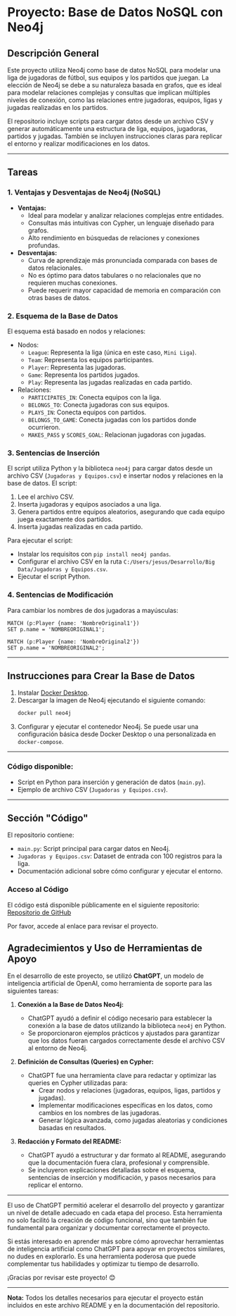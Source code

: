 # Proyecto: Base de Datos NoSQL con Neo4j

## Descripción General

Este proyecto utiliza Neo4j como base de datos NoSQL para modelar una liga de jugadoras de fútbol, sus equipos y los partidos que juegan. La elección de Neo4j se debe a su naturaleza basada en grafos, que es ideal para modelar relaciones complejas y consultas que implican múltiples niveles de conexión, como las relaciones entre jugadoras, equipos, ligas y jugadas realizadas en los partidos.

El repositorio incluye scripts para cargar datos desde un archivo CSV y generar automáticamente una estructura de liga, equipos, jugadoras, partidos y jugadas. También se incluyen instrucciones claras para replicar el entorno y realizar modificaciones en los datos.

---

## Tareas

### 1. **Ventajas y Desventajas de Neo4j (NoSQL)**
- **Ventajas:**
  - Ideal para modelar y analizar relaciones complejas entre entidades.
  - Consultas más intuitivas con Cypher, un lenguaje diseñado para grafos.
  - Alto rendimiento en búsquedas de relaciones y conexiones profundas.
- **Desventajas:**
  - Curva de aprendizaje más pronunciada comparada con bases de datos relacionales.
  - No es óptimo para datos tabulares o no relacionales que no requieren muchas conexiones.
  - Puede requerir mayor capacidad de memoria en comparación con otras bases de datos.

### 2. **Esquema de la Base de Datos**
El esquema está basado en nodos y relaciones:
- Nodos:
  - `League`: Representa la liga (única en este caso, `Mini Liga`).
  - `Team`: Representa los equipos participantes.
  - `Player`: Representa las jugadoras.
  - `Game`: Representa los partidos jugados.
  - `Play`: Representa las jugadas realizadas en cada partido.
- Relaciones:
  - `PARTICIPATES_IN`: Conecta equipos con la liga.
  - `BELONGS_TO`: Conecta jugadoras con sus equipos.
  - `PLAYS_IN`: Conecta equipos con partidos.
  - `BELONGS_TO_GAME`: Conecta jugadas con los partidos donde ocurrieron.
  - `MAKES_PASS` y `SCORES_GOAL`: Relacionan jugadoras con jugadas.

### 3. **Sentencias de Inserción**
El script utiliza Python y la biblioteca `neo4j` para cargar datos desde un archivo CSV (`Jugadoras y Equipos.csv`) e insertar nodos y relaciones en la base de datos. El script:
1. Lee el archivo CSV.
2. Inserta jugadoras y equipos asociados a una liga.
3. Genera partidos entre equipos aleatorios, asegurando que cada equipo juega exactamente dos partidos.
4. Inserta jugadas realizadas en cada partido.

Para ejecutar el script:
- Instalar los requisitos con `pip install neo4j pandas`.
- Configurar el archivo CSV en la ruta `C:/Users/jesus/Desarrollo/Big Data/Jugadoras y Equipos.csv`.
- Ejecutar el script Python.

### 4. **Sentencias de Modificación**
Para cambiar los nombres de dos jugadoras a mayúsculas:
```cypher
MATCH (p:Player {name: 'NombreOriginal1'})
SET p.name = 'NOMBREORIGINAL1';

MATCH (p:Player {name: 'NombreOriginal2'})
SET p.name = 'NOMBREORIGINAL2';
```

---

## Instrucciones para Crear la Base de Datos

1. Instalar [Docker Desktop](https://www.docker.com/).
2. Descargar la imagen de Neo4j ejecutando el siguiente comando:
   ```bash
   docker pull neo4j
   ```
3. Configurar y ejecutar el contenedor Neo4j. Se puede usar una configuración básica desde Docker Desktop o una personalizada en `docker-compose`.

---

### Código disponible:
- Script en Python para inserción y generación de datos (`main.py`).
- Ejemplo de archivo CSV (`Jugadoras y Equipos.csv`).

---

## Sección "Código"

El repositorio contiene:
- `main.py`: Script principal para cargar datos en Neo4j.
- `Jugadoras y Equipos.csv`: Dataset de entrada con 100 registros para la liga.
- Documentación adicional sobre cómo configurar y ejecutar el entorno.

### Acceso al Código
El código está disponible públicamente en el siguiente repositorio:
[Repositorio de GitHub](https://github.com/Sevillanojr3/actividadBDNOSQL_ATBD.git)

Por favor, accede al enlace para revisar el proyecto.

## Agradecimientos y Uso de Herramientas de Apoyo

En el desarrollo de este proyecto, se utilizó **ChatGPT**, un modelo de inteligencia artificial de OpenAI, como herramienta de soporte para las siguientes tareas:

1. **Conexión a la Base de Datos Neo4j:**
   - ChatGPT ayudó a definir el código necesario para establecer la conexión a la base de datos utilizando la biblioteca `neo4j` en Python.
   - Se proporcionaron ejemplos prácticos y ajustados para garantizar que los datos fueran cargados correctamente desde el archivo CSV al entorno de Neo4j.

2. **Definición de Consultas (Queries) en Cypher:**
   - ChatGPT fue una herramienta clave para redactar y optimizar las queries en Cypher utilizadas para:
     - Crear nodos y relaciones (jugadoras, equipos, ligas, partidos y jugadas).
     - Implementar modificaciones específicas en los datos, como cambios en los nombres de las jugadoras.
     - Generar lógica avanzada, como jugadas aleatorias y condiciones basadas en resultados.

3. **Redacción y Formato del README:**
   - ChatGPT ayudó a estructurar y dar formato al README, asegurando que la documentación fuera clara, profesional y comprensible.
   - Se incluyeron explicaciones detalladas sobre el esquema, sentencias de inserción y modificación, y pasos necesarios para replicar el entorno.

---

El uso de ChatGPT permitió acelerar el desarrollo del proyecto y garantizar un nivel de detalle adecuado en cada etapa del proceso. Esta herramienta no solo facilitó la creación de código funcional, sino que también fue fundamental para organizar y documentar correctamente el proyecto.

Si estás interesado en aprender más sobre cómo aprovechar herramientas de inteligencia artificial como ChatGPT para apoyar en proyectos similares, no dudes en explorarlo. Es una herramienta poderosa que puede complementar tus habilidades y optimizar tu tiempo de desarrollo. 

¡Gracias por revisar este proyecto! 😊

--- 
**Nota:** Todos los detalles necesarios para ejecutar el proyecto están incluidos en este archivo README y en la documentación del repositorio.
